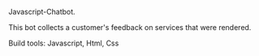 Javascript-Chatbot.

This bot collects a customer's feedback on services that were rendered.

Build tools:
Javascript, Html, Css
